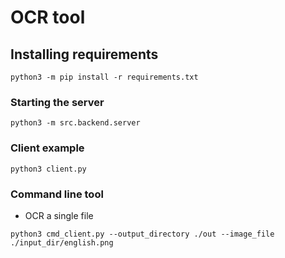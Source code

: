 # OCR tool

## Installing requirements
```
python3 -m pip install -r requirements.txt
```

### Starting the server
```
python3 -m src.backend.server
```

### Client example
```
python3 client.py
```

### Command line tool
* OCR a single file
```
python3 cmd_client.py --output_directory ./out --image_file ./input_dir/english.png
```
